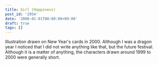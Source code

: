```yaml
---
title: Girl (Happiness)
post_id: '2954'
date: '2000-01-01T00:00:00+09:00'
draft: true
tags: []
---
```


Illustration drawn on New Year's cards in 2000. Although I was a dragon year I noticed that I did not write anything like that, but the future festival. Although it is a matter of anything, the characters drawn around 1999 to 2000 were generally short.
